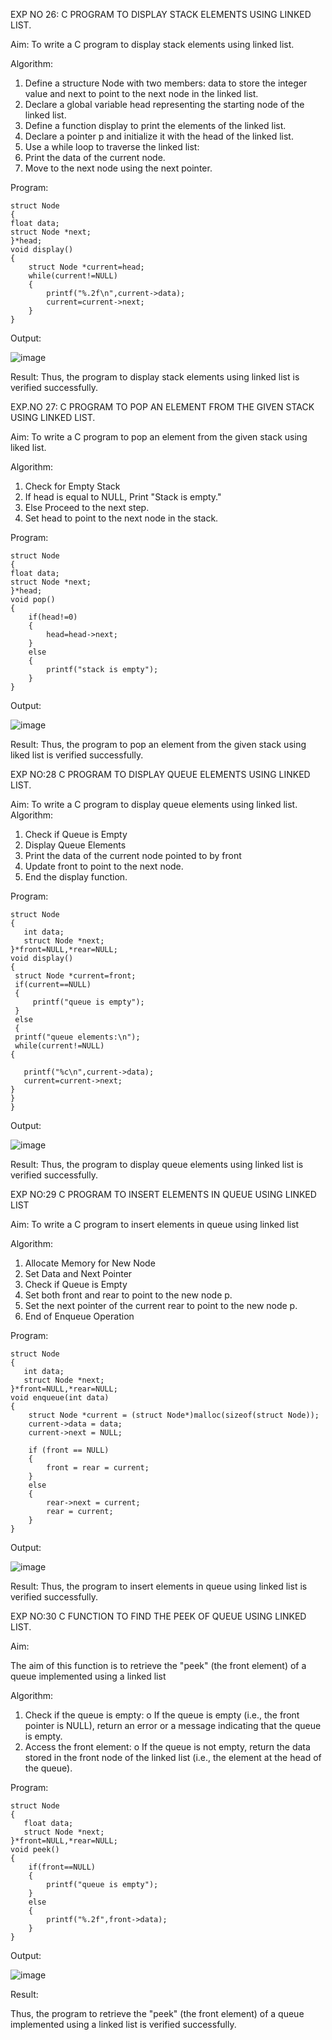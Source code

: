 

EXP NO 26: C PROGRAM TO DISPLAY STACK ELEMENTS USING LINKED LIST.

Aim:
To write a C program to display stack elements using linked list.

Algorithm:
1.	Define a structure Node with two members: data to store the integer value and next to point to the next node in the linked list.
2.	Declare a global variable head representing the starting node of the linked list.
3.	Define a function display to print the elements of the linked list.
4.	Declare a pointer p and initialize it with the head of the linked list.
5.	Use a while loop to traverse the linked list:
6.	Print the data of the current node.
7.	Move to the next node using the next pointer.
 
Program:
```
struct Node   
{  
float data;  
struct Node *next;  
}*head;  
void display()  
{ 
    struct Node *current=head;
    while(current!=NULL)
    {
        printf("%.2f\n",current->data);
        current=current->next;
    }
}
```


Output:


![image](https://github.com/user-attachments/assets/4affefe0-601f-4667-93d1-24fef0d562a0)



Result:
Thus, the program to display stack elements using linked list is verified successfully. 



EXP.NO 27: C PROGRAM TO POP AN ELEMENT FROM THE GIVEN STACK USING 
LINKED LIST.

Aim:
To write a C program to pop an element from the given stack using liked list.

Algorithm:
1.	Check for Empty Stack
2.	If head is equal to NULL, Print "Stack is empty."
3.	Else Proceed to the next step.
4.	Set head to point to the next node in the stack.
 
Program:

```
struct Node   
{  
float data;  
struct Node *next;  
}*head;  
void pop()  
{ 
    if(head!=0)
    {
        head=head->next;
    }
    else
    {
        printf("stack is empty");
    }
}
```

Output:


![image](https://github.com/user-attachments/assets/484e2315-997c-47d8-8d91-22b357b358ff)




Result:
Thus, the program to pop an element from the given stack using liked list is verified successfully.

 
EXP NO:28 C PROGRAM TO DISPLAY QUEUE ELEMENTS USING LINKED LIST.

Aim:
To write a C program to display queue elements using linked list.
Algorithm:
1.	Check if Queue is Empty
2.	Display Queue Elements
3.	Print the data of the current node pointed to by front
4.	Update front to point to the next node.
5.	End the display function.
 
Program:

```
struct Node
{
   int data;
   struct Node *next;
}*front=NULL,*rear=NULL;
void display()
{
 struct Node *current=front;
 if(current==NULL)
 {
     printf("queue is empty");
 }
 else
 {
 printf("queue elements:\n");
 while(current!=NULL)
{
    
   printf("%c\n",current->data);
   current=current->next;
}
}
}
```

Output:


![image](https://github.com/user-attachments/assets/80b38f3e-e811-4373-b32e-c6de48dcc2ea)


Result:
Thus, the program to display queue elements using linked list is verified successfully.


 
EXP NO:29 C PROGRAM TO INSERT ELEMENTS IN QUEUE USING LINKED LIST

Aim:
To write a C program to insert elements in queue using linked list

Algorithm:
1.	Allocate Memory for New Node
2.	Set Data and Next Pointer
3.	Check if Queue is Empty
4.	Set both front and rear to point to the new node p.
5.	Set the next pointer of the current rear to point to the new node p.
6.	End of Enqueue Operation
 
Program:
```
struct Node
{
   int data;
   struct Node *next;
}*front=NULL,*rear=NULL;
void enqueue(int data)
{
    struct Node *current = (struct Node*)malloc(sizeof(struct Node));
    current->data = data;
    current->next = NULL;

    if (front == NULL)
    {
        front = rear = current;
    }
    else
    {
        rear->next = current;
        rear = current;
    }
}

```


Output:


![image](https://github.com/user-attachments/assets/43a754e0-5287-4f95-8200-43543b44c720)


Result:
Thus, the program to insert elements in queue using linked list is verified successfully.



EXP NO:30 C FUNCTION TO FIND THE PEEK OF QUEUE USING LINKED LIST.


Aim:

The aim of this function is to retrieve the "peek" (the front element) of a queue implemented using a linked list

Algorithm:

1.	Check if the queue is empty:
o	If the queue is empty (i.e., the front pointer is NULL), return an error or a message indicating that the queue is empty.
2.	Access the front element:
o	If the queue is not empty, return the data stored in the front node of the linked list (i.e., the element at the head of the queue).

Program:

```
struct Node
{
   float data;
   struct Node *next;
}*front=NULL,*rear=NULL;
void peek()
{
    if(front==NULL)
    {
        printf("queue is empty");
    }
    else
    {
        printf("%.2f",front->data);
    }
}
```

Output:


![image](https://github.com/user-attachments/assets/4d5fed2a-fbf5-4eaf-b8f6-efa6f78c308d)



Result:

Thus, the program to retrieve the "peek" (the front element) of a queue implemented using a linked list is verified successfully.


